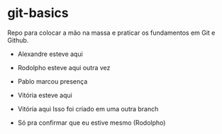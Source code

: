 # git-basics
Repo para colocar a mão na massa e praticar os fundamentos em Git e Github.

- Alexandre esteve aqui
- Rodolpho esteve aqui outra vez
- Pablo marcou presença
- Vitória esteve aqui
- Vitória aqui 
Isso foi criado em uma outra branch

- Só pra confirmar que eu estive mesmo (Rodolpho)
